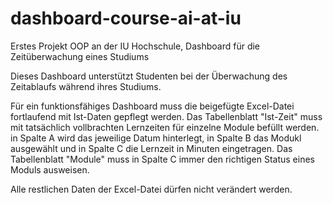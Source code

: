 # dashboard-course-ai-at-iu
Erstes Projekt OOP an der IU Hochschule, Dashboard für die Zeitüberwachung eines Studiums

Dieses Dashboard unterstützt Studenten bei der Überwachung des Zeitablaufs während ihres Studiums.

Für ein funktionsfähiges Dashboard muss die beigefügte Excel-Datei fortlaufend mit Ist-Daten gepflegt werden.
Das Tabellenblatt "Ist-Zeit" muss mit tatsächlich vollbrachten Lernzeiten für einzelne Module befüllt werden.
in Spalte A wird das jeweilige Datum hinterlegt, in Spalte B das Modukl ausgewählt und in Spalte C die Lernzeit in Minuten eingetragen.
Das Tabellenblatt "Module" muss in Spalte C immer den richtigen Status eines Moduls ausweisen.

Alle restlichen Daten der Excel-Datei dürfen nicht verändert werden.
